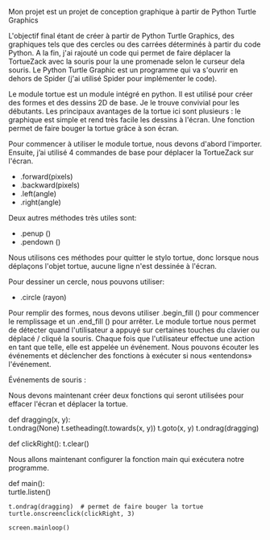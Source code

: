 
Mon projet est un projet de conception graphique à partir de Python Turtle Graphics


L'objectif final étant de créer à partir de Python Turtle Graphics, des graphiques tels que des cercles ou des carrées déterminés à partir du code Python. A la fin, j'ai rajouté un code qui permet de faire déplacer la TortueZack avec la souris pour la une promenade selon le curseur dela souris.
Le Python Turtle Graphic est un programme qui va s'ouvrir en dehors de Spider (j'ai utilisé Spider pour implémenter le code).



<html img src="turtle1.png" witdth="400" height="400"></img>

Le module tortue est un module intégré en python.
Il est utilisé pour créer des formes et des dessins 2D de base. Je le trouve convivial pour les débutants. Les principaux avantages de la tortue ici sont plusieurs : le graphique est simple et rend très facile les dessins à l'écran. Une fonction permet de faire bouger la tortue grâce à son écran.

Pour commencer à utiliser le module tortue, nous devons d'abord l'importer.
Ensuite, j’ai utilisé 4 commandes de base pour déplacer la TortueZack sur l'écran.
- .forward(pixels)
- .backward(pixels)
- .left(angle)
- .right(angle)

Deux autres méthodes très utiles sont:
- .penup ()
- .pendown ()

Nous utilisons ces méthodes pour quitter le stylo tortue, donc lorsque nous déplaçons l'objet tortue, aucune ligne n'est dessinée à l'écran.

Pour dessiner un cercle, nous pouvons utiliser:
- .circle (rayon)

Pour remplir des formes, nous devons utiliser .begin_fill () pour commencer le remplissage et un .end_fill () pour arrêter.
Le module tortue nous permet de détecter quand l'utilisateur a appuyé sur certaines touches du clavier ou déplacé / cliqué la souris. Chaque fois que l'utilisateur effectue une action en tant que telle, elle est appelée un événement. Nous pouvons écouter les événements et déclencher des fonctions à exécuter si nous «entendons» l'événement.


<html img src="TURTLE2.png" witdth="400" height="400"></img>


Événements de souris :

Nous devons maintenant créer deux fonctions qui seront utilisées pour effacer l'écran et déplacer la tortue.

def dragging(x, y):  
    t.ondrag(None)
    t.setheading(t.towards(x, y))
    t.goto(x, y)
    t.ondrag(dragging)

def clickRight():
    t.clear()

Nous allons maintenant configurer la fonction main qui exécutera notre programme.


def main():  
    turtle.listen()
    
    t.ondrag(dragging)  # permet de faire bouger la tortue
    turtle.onscreenclick(clickRight, 3)

    screen.mainloop()



<html img src="turtle3.png" witdth="400" height="400"></img>


